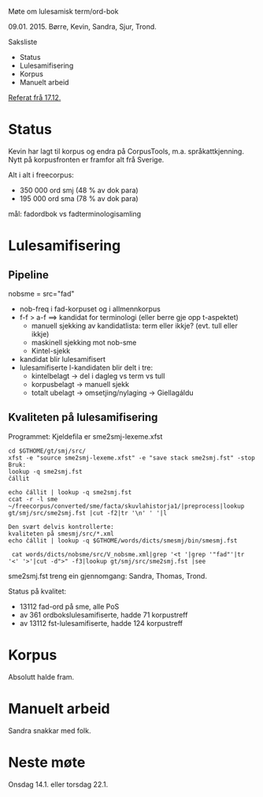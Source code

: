 Møte om lulesamisk term/ord-bok

09.01. 2015. Børre, Kevin, Sandra, Sjur, Trond.

Saksliste

* Status
* Lulesamifisering
* Korpus
* Manuelt arbeid

[Referat frå 17.12.](/dicts/fad2/referat/141217.html)

# Status

Kevin har lagt til korpus og endra på CorpusTools, m.a. språkattkjenning.
Nytt på korpusfronten er framfor alt frå Sverige.

Alt i alt i freecorpus:

* 350 000 ord smj (48 % av dok para)
* 195 000 ord sma (78 % av dok para)

mål: fadordbok vs fadterminologisamling

# Lulesamifisering

## Pipeline

nobsme = src="fad"

* nob-freq i fad-korpuset og i allmennkorpus
* f-f > a-f ==> kandidat for terminologi (eller berre gje opp t-aspektet)
    - manuell sjekking av kandidatlista: term eller ikkje? (evt. tull eller ikkje)
    - maskinell sjekking mot nob-sme
    - Kintel-sjekk
* kandidat blir lulesamifisert
* lulesamifiserte l-kandidaten blir delt i tre:
    - kintelbelagt -> del i dagleg vs term vs tull
    - korpusbelagt -> manuell sjekk
    - totalt ubelagt -> omsetjing/nylaging -> Giellagáldu

## Kvaliteten på lulesamifisering

Programmet: Kjeldefila er sme2smj-lexeme.xfst

```
cd $GTHOME/gt/smj/src/
xfst -e "source sme2smj-lexeme.xfst" -e "save stack sme2smj.fst" -stop
Bruk:
lookup -q sme2smj.fst
čállit

echo čállit | lookup -q sme2smj.fst
ccat -r -l sme  ~/freecorpus/converted/sme/facta/skuvlahistorja1/|preprocess|lookup gt/smj/src/sme2smj.fst |cut -f2|tr '\n' ' '|l

Den svært delvis kontrollerte:
kvaliteten på smesmj/src/*.xml
echo čállit | lookup -q $GTHOME/words/dicts/smesmj/bin/smesmj.fst

 cat words/dicts/nobsme/src/V_nobsme.xml|grep '<t '|grep '"fad"'|tr '<' '>'|cut -d">" -f3|lookup gt/smj/src/sme2smj.fst |see
```

sme2smj.fst treng ein gjennomgang: Sandra, Thomas, Trond.

Status på kvalitet:

* 13112 fad-ord på sme, alle PoS
* av 361 ordbokslulesamifiserte, hadde 71 korpustreff
* av 13112 fst-lulesamifiserte, hadde 124 korpustreff

# Korpus

Absolutt halde fram.

# Manuelt arbeid

Sandra snakkar med folk.

# Neste møte

Onsdag 14.1. eller torsdag 22.1.
